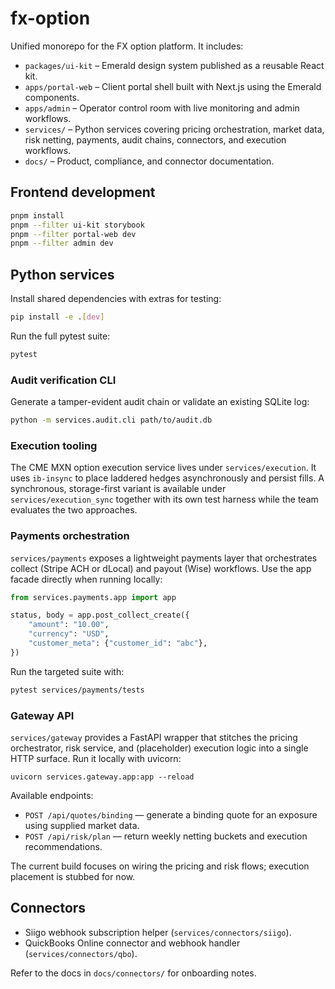 # fx-option

Unified monorepo for the FX option platform. It includes:

- `packages/ui-kit` – Emerald design system published as a reusable React kit.
- `apps/portal-web` – Client portal shell built with Next.js using the Emerald components.
- `apps/admin` – Operator control room with live monitoring and admin workflows.
- `services/` – Python services covering pricing orchestration, market data, risk netting, payments, audit chains, connectors, and execution workflows.
- `docs/` – Product, compliance, and connector documentation.

## Frontend development

```bash
pnpm install
pnpm --filter ui-kit storybook
pnpm --filter portal-web dev
pnpm --filter admin dev
```

## Python services

Install shared dependencies with extras for testing:

```bash
pip install -e .[dev]
```

Run the full pytest suite:

```bash
pytest
```

### Audit verification CLI

Generate a tamper-evident audit chain or validate an existing SQLite log:

```bash
python -m services.audit.cli path/to/audit.db
```

### Execution tooling

The CME MXN option execution service lives under `services/execution`. It uses `ib-insync` to place laddered hedges asynchronously and persist fills. A synchronous, storage-first variant is available under `services/execution_sync` together with its own test harness while the team evaluates the two approaches.

### Payments orchestration

`services/payments` exposes a lightweight payments layer that orchestrates collect (Stripe ACH or dLocal) and payout (Wise) workflows. Use the app facade directly when running locally:

```python
from services.payments.app import app

status, body = app.post_collect_create({
    "amount": "10.00",
    "currency": "USD",
    "customer_meta": {"customer_id": "abc"},
})
```

Run the targeted suite with:

```bash
pytest services/payments/tests
```

### Gateway API

`services/gateway` provides a FastAPI wrapper that stitches the pricing orchestrator, risk service, and (placeholder) execution logic into a single HTTP surface. Run it locally with uvicorn:

```
uvicorn services.gateway.app:app --reload
```

Available endpoints:

- `POST /api/quotes/binding` &mdash; generate a binding quote for an exposure using supplied market data.
- `POST /api/risk/plan` &mdash; return weekly netting buckets and execution recommendations.

The current build focuses on wiring the pricing and risk flows; execution placement is stubbed for now.

## Connectors

- Siigo webhook subscription helper (`services/connectors/siigo`).
- QuickBooks Online connector and webhook handler (`services/connectors/qbo`).

Refer to the docs in `docs/connectors/` for onboarding notes.
